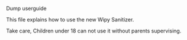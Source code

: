 Dump userguide


This file explains how to use the new Wipy Sanitizer.


Take care, Children under 18 can not use it without parents supervising.
